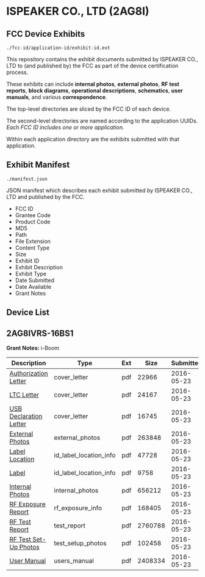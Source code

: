 # ISPEAKER CO., LTD (2AG8I)
## FCC Device Exhibits

```
./fcc-id/application-id/exhibit-id.ext
```

This repository contains the exhibit documents submitted by ISPEAKER CO., LTD to (and published by) the FCC as part of the device certification process.

These exhibits can include **internal photos**, **external photos**, **RF test reports**, **block diagrams**, **operational descriptions**, **schematics**, **user manuals**, and various **correspondence**.

The top-level directories are sliced by the FCC ID of each device.

The second-level directories are named according to the application UUIDs. *Each FCC ID includes one or more application.*

Within each application directory are the exhibits submitted with that application. 

## Exhibit Manifest

```
./manifest.json
```

JSON manifest which describes each exhibit submitted by ISPEAKER CO., LTD and published by the FCC.

- FCC ID
- Grantee Code
- Product Code
- MD5
- Path
- File Extension
- Content Type
- Size
- Exhibit ID
- Exhibit Description
- Exhibit Type
- Date Submitted
- Date Available
- Grant Notes

## Device List
## 2AG8IVRS-16BS1
**Grant Notes:** i-Boom

| Description | Type | Ext | Size | Submitted | Available |
| ----------- | ---- | --- | ---- | --------- | --------- |
| [Authorization Letter](2AG8IVRS-16BS1/d849efcc046db1f61a9cd9472c31846e/3001412.pdf) | cover_letter | pdf | 22966 | 2016-05-23 | 2016-05-23 |
| [LTC Letter](2AG8IVRS-16BS1/d849efcc046db1f61a9cd9472c31846e/3001413.pdf) | cover_letter | pdf | 24167 | 2016-05-23 | 2016-05-23 |
| [USB Declaration Letter](2AG8IVRS-16BS1/d849efcc046db1f61a9cd9472c31846e/3001414.pdf) | cover_letter | pdf | 16745 | 2016-05-23 | 2016-05-23 |
| [External Photos](2AG8IVRS-16BS1/d849efcc046db1f61a9cd9472c31846e/3001415.pdf) | external_photos | pdf | 263848 | 2016-05-23 | 2016-05-23 |
| [Label Location](2AG8IVRS-16BS1/d849efcc046db1f61a9cd9472c31846e/3001416.pdf) | id_label_location_info | pdf | 47728 | 2016-05-23 | 2016-05-23 |
| [Label](2AG8IVRS-16BS1/d849efcc046db1f61a9cd9472c31846e/3001417.pdf) | id_label_location_info | pdf | 9758 | 2016-05-23 | 2016-05-23 |
| [Internal Photos](2AG8IVRS-16BS1/d849efcc046db1f61a9cd9472c31846e/3001418.pdf) | internal_photos | pdf | 656212 | 2016-05-23 | 2016-05-23 |
| [RF Exposure Report](2AG8IVRS-16BS1/d849efcc046db1f61a9cd9472c31846e/3001421.pdf) | rf_exposure_info | pdf | 168405 | 2016-05-23 | 2016-05-23 |
| [RF Test Report](2AG8IVRS-16BS1/d849efcc046db1f61a9cd9472c31846e/3001423.pdf) | test_report | pdf | 2760788 | 2016-05-23 | 2016-05-23 |
| [RF Test Set-Up Photos](2AG8IVRS-16BS1/d849efcc046db1f61a9cd9472c31846e/3001424.pdf) | test_setup_photos | pdf | 102458 | 2016-05-23 | 2016-05-23 |
| [User Manual](2AG8IVRS-16BS1/d849efcc046db1f61a9cd9472c31846e/3001422.pdf) | users_manual | pdf | 2408334 | 2016-05-23 | 2016-05-23 |
